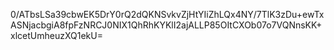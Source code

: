 <?xml version="1.0"?>
<encrypted><filemeta>0/ATbsLSa39cbwEK5DrY0rQ2dQKNSvkvZjHtYIiZhLQx4NY/7TlK3zDu+ewTxASNjacbgiA8fpFzNRCJ0NIX1QhRhKYKlI2ajALLP85OItCXOb07o7VQNnsKK+xlcetUmheuzXQ1ekU=</filemeta></encrypted>
